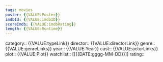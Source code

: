 ```yaml
---
tags: movies
poster: {{VALUE:Poster}}
imdbId: {{VALUE:imdbID}}
scoreImdb: {{VALUE:imdbRating}}
length: {{VALUE:Runtime}}
---
```


category:: {{VALUE:typeLink}}
director:: {{VALUE:directorLink}}
genre:: {{VALUE:genreLinks}}
year:: {{VALUE:Year}}
cast:: {{VALUE:actorLinks}}
plot:: {{VALUE:Plot}}
watchlist:: [[{{DATE:gggg-MM-DD}}]]
rating::
